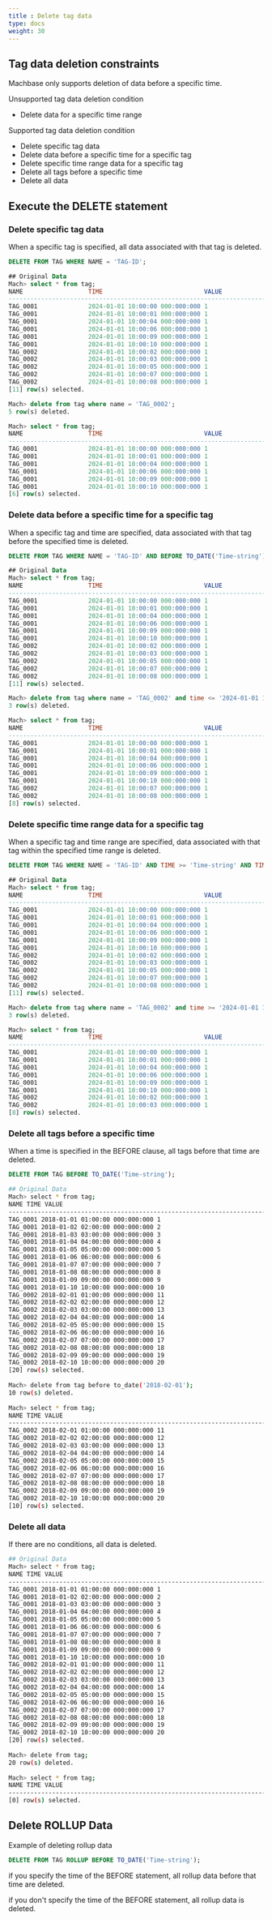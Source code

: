```yaml
---
title : Delete tag data
type: docs
weight: 30
---
```


## Tag data deletion constraints

Machbase only supports deletion of data before a specific time.

Unsupported tag data deletion condition

* Delete data for a specific time range

Supported tag data deletion condition

* Delete specific tag data
* Delete data before a specific time for a specific tag
* Delete specific time range data for a specific tag
* Delete all tags before a specific time
* Delete all data

## Execute the DELETE statement

### Delete specific tag data

When a specific tag is specified, all data associated with that tag is deleted.

```sql
DELETE FROM TAG WHERE NAME = 'TAG-ID';
```

```sql
## Original Data
Mach> select * from tag;
NAME                  TIME                            VALUE
--------------------------------------------------------------------------------------
TAG_0001              2024-01-01 10:00:00 000:000:000 1
TAG_0001              2024-01-01 10:00:01 000:000:000 1
TAG_0001              2024-01-01 10:00:04 000:000:000 1
TAG_0001              2024-01-01 10:00:06 000:000:000 1
TAG_0001              2024-01-01 10:00:09 000:000:000 1
TAG_0001              2024-01-01 10:00:10 000:000:000 1
TAG_0002              2024-01-01 10:00:02 000:000:000 1
TAG_0002              2024-01-01 10:00:03 000:000:000 1
TAG_0002              2024-01-01 10:00:05 000:000:000 1
TAG_0002              2024-01-01 10:00:07 000:000:000 1
TAG_0002              2024-01-01 10:00:08 000:000:000 1
[11] row(s) selected.

Mach> delete from tag where name = 'TAG_0002';
5 row(s) deleted.

Mach> select * from tag;
NAME                  TIME                            VALUE
--------------------------------------------------------------------------------------
TAG_0001              2024-01-01 10:00:00 000:000:000 1
TAG_0001              2024-01-01 10:00:01 000:000:000 1
TAG_0001              2024-01-01 10:00:04 000:000:000 1
TAG_0001              2024-01-01 10:00:06 000:000:000 1
TAG_0001              2024-01-01 10:00:09 000:000:000 1
TAG_0001              2024-01-01 10:00:10 000:000:000 1
[6] row(s) selected.
```


### Delete data before a specific time for a specific tag

When a specific tag and time are specified, data associated with that tag before the specified time is deleted.

```sql
DELETE FROM TAG WHERE NAME = 'TAG-ID' AND BEFORE TO_DATE('Time-string');
```

```sql
## Original Data
Mach> select * from tag;
NAME                  TIME                            VALUE
--------------------------------------------------------------------------------------
TAG_0001              2024-01-01 10:00:00 000:000:000 1
TAG_0001              2024-01-01 10:00:01 000:000:000 1
TAG_0001              2024-01-01 10:00:04 000:000:000 1
TAG_0001              2024-01-01 10:00:06 000:000:000 1
TAG_0001              2024-01-01 10:00:09 000:000:000 1
TAG_0001              2024-01-01 10:00:10 000:000:000 1
TAG_0002              2024-01-01 10:00:02 000:000:000 1
TAG_0002              2024-01-01 10:00:03 000:000:000 1
TAG_0002              2024-01-01 10:00:05 000:000:000 1
TAG_0002              2024-01-01 10:00:07 000:000:000 1
TAG_0002              2024-01-01 10:00:08 000:000:000 1
[11] row(s) selected.

Mach> delete from tag where name = 'TAG_0002' and time <= '2024-01-01 10:00:05';
3 row(s) deleted.

Mach> select * from tag;
NAME                  TIME                            VALUE
--------------------------------------------------------------------------------------
TAG_0001              2024-01-01 10:00:00 000:000:000 1
TAG_0001              2024-01-01 10:00:01 000:000:000 1
TAG_0001              2024-01-01 10:00:04 000:000:000 1
TAG_0001              2024-01-01 10:00:06 000:000:000 1
TAG_0001              2024-01-01 10:00:09 000:000:000 1
TAG_0001              2024-01-01 10:00:10 000:000:000 1
TAG_0002              2024-01-01 10:00:07 000:000:000 1
TAG_0002              2024-01-01 10:00:08 000:000:000 1
[8] row(s) selected.
```


### Delete specific time range data for a specific tag

When a specific tag and time range are specified, data associated with that tag within the specified time range is deleted.

```sql
DELETE FROM TAG WHERE NAME = 'TAG-ID' AND TIME >= 'Time-string' AND TIME <= 'Time-string';
```

```sql
## Original Data
Mach> select * from tag;
NAME                  TIME                            VALUE
--------------------------------------------------------------------------------------
TAG_0001              2024-01-01 10:00:00 000:000:000 1
TAG_0001              2024-01-01 10:00:01 000:000:000 1
TAG_0001              2024-01-01 10:00:04 000:000:000 1
TAG_0001              2024-01-01 10:00:06 000:000:000 1
TAG_0001              2024-01-01 10:00:09 000:000:000 1
TAG_0001              2024-01-01 10:00:10 000:000:000 1
TAG_0002              2024-01-01 10:00:02 000:000:000 1
TAG_0002              2024-01-01 10:00:03 000:000:000 1
TAG_0002              2024-01-01 10:00:05 000:000:000 1
TAG_0002              2024-01-01 10:00:07 000:000:000 1
TAG_0002              2024-01-01 10:00:08 000:000:000 1
[11] row(s) selected.

Mach> delete from tag where name = 'TAG_0002' and time >= '2024-01-01 10:00:04' and time <= '2024-01-01 10:00:08';
3 row(s) deleted.

Mach> select * from tag;
NAME                  TIME                            VALUE
--------------------------------------------------------------------------------------
TAG_0001              2024-01-01 10:00:00 000:000:000 1
TAG_0001              2024-01-01 10:00:01 000:000:000 1
TAG_0001              2024-01-01 10:00:04 000:000:000 1
TAG_0001              2024-01-01 10:00:06 000:000:000 1
TAG_0001              2024-01-01 10:00:09 000:000:000 1
TAG_0001              2024-01-01 10:00:10 000:000:000 1
TAG_0002              2024-01-01 10:00:02 000:000:000 1
TAG_0002              2024-01-01 10:00:03 000:000:000 1
[8] row(s) selected.
```
### Delete all tags before a specific time

When a time is specified in the BEFORE clause, all tags before that time are deleted.

```sql
DELETE FROM TAG BEFORE TO_DATE('Time-string');
```

```bash
## Original Data
Mach> select * from tag;
NAME TIME VALUE
--------------------------------------------------------------------------------------
TAG_0001 2018-01-01 01:00:00 000:000:000 1
TAG_0001 2018-01-02 02:00:00 000:000:000 2
TAG_0001 2018-01-03 03:00:00 000:000:000 3
TAG_0001 2018-01-04 04:00:00 000:000:000 4
TAG_0001 2018-01-05 05:00:00 000:000:000 5
TAG_0001 2018-01-06 06:00:00 000:000:000 6
TAG_0001 2018-01-07 07:00:00 000:000:000 7
TAG_0001 2018-01-08 08:00:00 000:000:000 8
TAG_0001 2018-01-09 09:00:00 000:000:000 9
TAG_0001 2018-01-10 10:00:00 000:000:000 10
TAG_0002 2018-02-01 01:00:00 000:000:000 11
TAG_0002 2018-02-02 02:00:00 000:000:000 12
TAG_0002 2018-02-03 03:00:00 000:000:000 13
TAG_0002 2018-02-04 04:00:00 000:000:000 14
TAG_0002 2018-02-05 05:00:00 000:000:000 15
TAG_0002 2018-02-06 06:00:00 000:000:000 16
TAG_0002 2018-02-07 07:00:00 000:000:000 17
TAG_0002 2018-02-08 08:00:00 000:000:000 18
TAG_0002 2018-02-09 09:00:00 000:000:000 19
TAG_0002 2018-02-10 10:00:00 000:000:000 20
[20] row(s) selected.
 
Mach> delete from tag before to_date('2018-02-01');
10 row(s) deleted.
 
Mach> select * from tag;
NAME TIME VALUE
--------------------------------------------------------------------------------------
TAG_0002 2018-02-01 01:00:00 000:000:000 11
TAG_0002 2018-02-02 02:00:00 000:000:000 12
TAG_0002 2018-02-03 03:00:00 000:000:000 13
TAG_0002 2018-02-04 04:00:00 000:000:000 14
TAG_0002 2018-02-05 05:00:00 000:000:000 15
TAG_0002 2018-02-06 06:00:00 000:000:000 16
TAG_0002 2018-02-07 07:00:00 000:000:000 17
TAG_0002 2018-02-08 08:00:00 000:000:000 18
TAG_0002 2018-02-09 09:00:00 000:000:000 19
TAG_0002 2018-02-10 10:00:00 000:000:000 20
[10] row(s) selected.
```

### Delete all data

If there are no conditions, all data is deleted.

```bash
## Original Data
Mach> select * from tag;
NAME TIME VALUE
--------------------------------------------------------------------------------------
TAG_0001 2018-01-01 01:00:00 000:000:000 1
TAG_0001 2018-01-02 02:00:00 000:000:000 2
TAG_0001 2018-01-03 03:00:00 000:000:000 3
TAG_0001 2018-01-04 04:00:00 000:000:000 4
TAG_0001 2018-01-05 05:00:00 000:000:000 5
TAG_0001 2018-01-06 06:00:00 000:000:000 6
TAG_0001 2018-01-07 07:00:00 000:000:000 7
TAG_0001 2018-01-08 08:00:00 000:000:000 8
TAG_0001 2018-01-09 09:00:00 000:000:000 9
TAG_0001 2018-01-10 10:00:00 000:000:000 10
TAG_0002 2018-02-01 01:00:00 000:000:000 11
TAG_0002 2018-02-02 02:00:00 000:000:000 12
TAG_0002 2018-02-03 03:00:00 000:000:000 13
TAG_0002 2018-02-04 04:00:00 000:000:000 14
TAG_0002 2018-02-05 05:00:00 000:000:000 15
TAG_0002 2018-02-06 06:00:00 000:000:000 16
TAG_0002 2018-02-07 07:00:00 000:000:000 17
TAG_0002 2018-02-08 08:00:00 000:000:000 18
TAG_0002 2018-02-09 09:00:00 000:000:000 19
TAG_0002 2018-02-10 10:00:00 000:000:000 20
[20] row(s) selected.
 
Mach> delete from tag;
20 row(s) deleted.
 
Mach> select * from tag;
NAME TIME VALUE
--------------------------------------------------------------------------------------
[0] row(s) selected.
```


## Delete ROLLUP Data

Example of deleting rollup data

```sql
DELETE FROM TAG ROLLUP BEFORE TO_DATE('Time-string');
```

if you specify the time of the BEFORE statement, all rollup data before that time are deleted.

if you don't specify the  time of the BEFORE statement, all rollup data is deleted.


